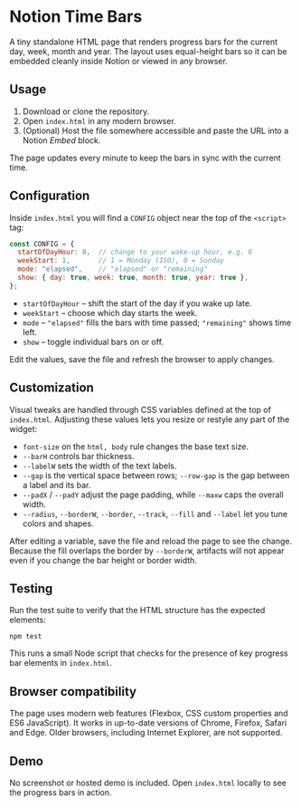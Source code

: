 # Notion Time Bars

A tiny standalone HTML page that renders progress bars for the current day, week, month and year. The layout uses equal-height bars so it can be embedded cleanly inside Notion or viewed in any browser.

## Usage

1. Download or clone the repository.
2. Open `index.html` in any modern browser.
3. (Optional) Host the file somewhere accessible and paste the URL into a Notion *Embed* block.

The page updates every minute to keep the bars in sync with the current time.

## Configuration

Inside `index.html` you will find a `CONFIG` object near the top of the `<script>` tag:

```js
const CONFIG = {
  startOfDayHour: 0,  // change to your wake-up hour, e.g. 6
  weekStart: 1,       // 1 = Monday (ISO), 0 = Sunday
  mode: "elapsed",    // "elapsed" or "remaining"
  show: { day: true, week: true, month: true, year: true },
};
```

- `startOfDayHour` – shift the start of the day if you wake up late.
- `weekStart` – choose which day starts the week.
- `mode` – `"elapsed"` fills the bars with time passed; `"remaining"` shows time left.
- `show` – toggle individual bars on or off.

Edit the values, save the file and refresh the browser to apply changes.

## Customization

Visual tweaks are handled through CSS variables defined at the top of `index.html`. Adjusting these values lets you resize or restyle any part of the widget:

- `font-size` on the `html, body` rule changes the base text size.
- `--barH` controls bar thickness.
- `--labelW` sets the width of the text labels.
- `--gap` is the vertical space between rows; `--row-gap` is the gap between a label and its bar.
- `--padX` / `--padY` adjust the page padding, while `--maxw` caps the overall width.
- `--radius`, `--borderW`, `--border`, `--track`, `--fill` and `--label` let you tune colors and shapes.

After editing a variable, save the file and reload the page to see the change. Because the fill overlaps the border by `--borderW`, artifacts will not appear even if you change the bar height or border width.

## Testing

Run the test suite to verify that the HTML structure has the expected elements:

```
npm test
```

This runs a small Node script that checks for the presence of key progress bar elements in `index.html`.

## Browser compatibility

The page uses modern web features (Flexbox, CSS custom properties and ES6 JavaScript). It works in up-to-date versions of Chrome, Firefox, Safari and Edge. Older browsers, including Internet Explorer, are not supported.

## Demo

No screenshot or hosted demo is included. Open `index.html` locally to see the progress bars in action.

